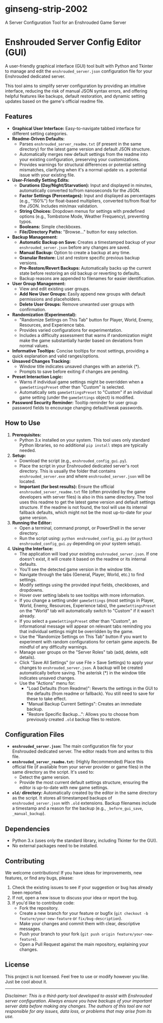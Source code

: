 # ginseng-strip-2002
A Server Configuration Tool for an Enshrouded Game Server
# Enshrouded Server Config Editor (GUI)

A user-friendly graphical interface (GUI) tool built with Python and Tkinter to manage and edit the `enshrouded_server.json` configuration file for your Enshrouded dedicated server.

This tool aims to simplify server configuration by providing an intuitive interface, reducing the risk of manual JSON syntax errors, and offering helpful features like backups, default restoration, and dynamic setting updates based on the game's official readme file.

## Features

* **Graphical User Interface:** Easy-to-navigate tabbed interface for different setting categories.
* **Readme-Driven Defaults:**
    * Parses `enshrouded_server_readme.txt` (if present in the same directory) for the latest game version and default JSON structure.
    * Automatically merges new default settings from the readme into your existing configuration, preserving your customizations.
    * Provides warnings for structural differences or potential setting mismatches, clarifying when it's a normal update vs. a potential issue with your existing file.
* **User-Friendly Setting Edits:**
    * **Durations (Day/Night/Starvation):** Input and displayed in minutes, automatically converted to/from nanoseconds for the JSON.
    * **Factor Settings (Percentages):** Input and displayed as percentages (e.g., "150%") for float-based multipliers, converted to/from float for the JSON. Includes min/max validation.
    * **String Choices:** Dropdown menus for settings with predefined options (e.g., Tombstone Mode, Weather Frequency), preventing typos.
    * **Booleans:** Simple checkboxes.
    * **File/Directory Paths:** "Browse..." button for easy selection.
* **Backup Management:**
    * **Automatic Backup on Save:** Creates a timestamped backup of your `enshrouded_server.json` before any changes are saved.
    * **Manual Backup:** Option to create a backup at any time.
    * **Granular Restore:** List and restore specific previous backup versions.
    * **Pre-Restore/Revert Backups:** Automatically backs up the current state before restoring an old backup or reverting to defaults.
    * Backup reasons are appended to filenames for easier identification.
* **User Group Management:**
    * View and edit existing user groups.
    * **Add New User Groups:** Easily append new groups with default permissions and placeholders.
    * **Delete User Groups:** Remove unwanted user groups with confirmation.
* **Randomization (Experimental):**
    * "Randomize Settings on This Tab" button for Player, World, Enemy, Resources, and Experience tabs.
    * Provides varied configurations for experimentation.
    * Includes a difficulty assessment that warns if randomization might make the game substantially harder based on deviations from normal values.
* **Informative Tooltips:** Concise tooltips for most settings, providing a quick explanation and valid ranges/options.
* **Unsaved Changes Tracking:**
    * Window title indicates unsaved changes with an asterisk (\*).
    * Prompts to save before exiting if changes are pending.
* **Preset Interaction Logic:**
    * Warns if individual game settings might be overridden when a `gameSettingsPreset` other than "Custom" is selected.
    * Automatically sets `gameSettingsPreset` to "Custom" if an individual game setting (under the `gameSettings` object) is modified.
* **Password Security Reminder:** Tooltip reminder for user group password fields to encourage changing default/weak passwords.

## How to Use

1.  **Prerequisites:**
    * Python 3.x installed on your system. This tool uses only standard Python libraries, so no additional `pip install` steps are typically needed.
2.  **Setup:**
    * Download the script (e.g., `enshrouded_config_gui.py`).
    * Place the script in your Enshrouded dedicated server's root directory. This is usually the folder that contains `enshrouded_server.exe` and where `enshrouded_server.json` will be located.
    * **Important (for best results):** Ensure the official `enshrouded_server_readme.txt` file (often provided by the game developers with server files) is also in this same directory. The tool uses this readme to get the latest game version and default settings structure. If the readme is not found, the tool will use its internal fallback defaults, which might not be the most up-to-date for your game version.
3.  **Running the Editor:**
    * Open a terminal, command prompt, or PowerShell in the server directory.
    * Run the script using: `python enshrouded_config_gui.py` (or `python3 enshrouded_config_gui.py` depending on your system setup).
4.  **Using the Interface:**
    * The application will load your existing `enshrouded_server.json`. If one doesn't exist, it will create it based on the readme or its internal defaults.
    * You'll see the detected game version in the window title.
    * Navigate through the tabs (General, Player, World, etc.) to find settings.
    * Modify settings using the provided input fields, checkboxes, and dropdowns.
    * Hover over setting labels to see tooltips with more information.
    * If you change a setting under `gameSettings` (most settings in Player, World, Enemy, Resources, Experience tabs), the `gameSettingsPreset` on the "World" tab will automatically switch to "Custom" if it wasn't already.
    * If you select a `gameSettingsPreset` other than "Custom", an informational message will appear on relevant tabs reminding you that individual settings might be overridden by the game.
    * Use the "Randomize Settings on This Tab" button if you want to experiment with random configurations for certain game aspects. Be mindful of any difficulty warnings.
    * Manage user groups on the "Server Roles" tab (add, delete, edit details).
    * Click "Save All Settings" (or use File > Save Settings) to apply your changes to `enshrouded_server.json`. A backup will be created automatically before saving. The asterisk (\*) in the window title indicates unsaved changes.
    * Use the "Actions" menu for:
        * "Load Defaults (from Readme)": Reverts the settings in the GUI to the defaults (from readme or fallback). You still need to save for these to take effect.
        * "Manual Backup Current Settings": Creates an immediate backup.
        * "Restore Specific Backup...": Allows you to choose from previously created `.old` backup files to restore.

## Configuration Files

* **`enshrouded_server.json`:** The main configuration file for your Enshrouded dedicated server. The editor reads from and writes to this file.
* **`enshrouded_server_readme.txt`:** (Highly Recommended) Place this official file (if available from your server provider or game files) in the same directory as the script. It's used to:
    * Detect the game version.
    * Provide the most current default settings structure, ensuring the editor is up-to-date with new game settings.
* **`old/` directory:** Automatically created by the editor in the same directory as the script. It stores all timestamped backups of `enshrouded_server.json` with `.old` extensions. Backup filenames include a timestamp and a reason for the backup (e.g., `_before_gui_save`, `_manual_backup`).

## Dependencies

* Python 3.x (uses only the standard library, including Tkinter for the GUI).
* No external packages need to be installed.

## Contributing 

We welcome contributions! If you have ideas for improvements, new features, or find any bugs, please:

1.  Check the existing issues to see if your suggestion or bug has already been reported.
2.  If not, open a new issue to discuss your idea or report the bug.
3.  If you'd like to contribute code:
    * Fork the repository.
    * Create a new branch for your feature or bugfix (`git checkout -b feature/your-new-feature` or `fix/bug-description`).
    * Make your changes and commit them with clear, descriptive messages.
    * Push your branch to your fork (`git push origin feature/your-new-feature`).
    * Open a Pull Request against the main repository, explaining your changes.

## License

This project is not licensed.  Feel free to use or modify however you like.  Just be cool about it.

---

*Disclaimer: This is a third-party tool developed to assist with Enshrouded server configuration. Always ensure you have backups of your important server data before making any changes. The authors of this tool are not responsible for any issues, data loss, or problems that may arise from its use.*
